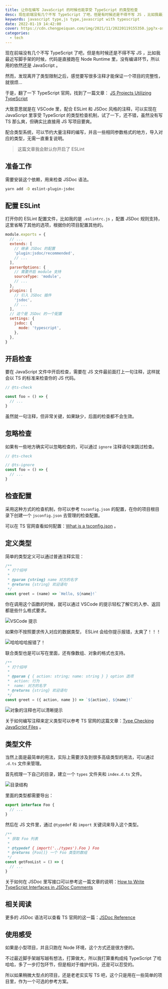 ```yaml
---
title: 让你在编写 JavaScript 的时候也能享受 TypeScript 的类型检查
desc: 现在前端没有几个不写 TypeScript 了吧，但是有时候还是不得不写 JS ，比如我最近写脚手架的时候，代码是直接跑在 Node Runtime 里，没有编译环节，所以用的依然还是 JavaScript 。然而，发现离开了类型限制之后，感觉要写很多注释才能保证一个项目的完整性，就很烦…
keywords: javascript type,js type,javascript with typescript
date: 2022-01-19 14:42:00
cover: https://cdn.chengpeiquan.com/img/2021/11/20220119155350.jpg?x-oss-process=image/interlace,1
categories:
  - tech
---
```


现在前端没有几个不写 TypeScript 了吧，但是有时候还是不得不写 JS ，比如我最近写脚手架的时候，代码是直接跑在 Node Runtime 里，没有编译环节，所以用的依然还是 JavaScript 。

然而，发现离开了类型限制之后，感觉要写很多注释才能保证一个项目的完整性，就很烦…

于是，翻了一下 TypeScript 官网，找到了一篇文章： [JS Projects Utilizing TypeScript](https://www.typescriptlang.org/docs/handbook/intro-to-js-ts.html)

大致意思就是在 VSCode 里，配合 ESLint 和 JSDoc 风格的注释，可以实现在 JavaScript 里享受 TypeScript 的类型检查机制，试了一下，还不错，虽然没有写 TS 那么爽，但确实比直接用 JS 写项目要爽。

配合类型系统，可以节约大量注释的编写，并且一些相同参数格式的地方，导入对应的类型，无需一直重复说明。

> 这篇文章我会默认你开启了 ESLint

## 准备工作

需要安装这个依赖，用来检查 JSDoc 语法。

```bash
yarn add -D eslint-plugin-jsdoc
```

## 配置 ESLint

打开你的 ESLint 配置文件，比如我的是 `.eslintrc.js` ，配置 JSDoc 规则支持，这里省略了其他的选项，根据你的项目配置其他的。

```js
module.exports = {
  // ...
  extends: [
    // 继承 JSDoc 的配置
    'plugin:jsdoc/recommended',
    // ...
  ],
  parserOptions: {
    // 需要开启 module 支持
    sourceType: 'module',
    // ...
  },
  plugins: [
    // 引入 JSDoc 插件
    'jsdoc',
    // ...
  ],
  // 这个是 JSDoc 的一个配置
  settings: {
    jsdoc: {
      mode: 'typescript',
    },
  },
}
```

## 开启检查

要在 JavaScript 文件中开启检查，需要在 JS 文件最前面打上一句注释，这样就会以 TS 的标准来检查你的 JS 代码。

```js
// @ts-check

const foo = () => {
  // ...
}
```

虽然就一句注释，但非常关键，如果缺少，后面的检查都不会生效。

## 忽略检查

如果有一些地方确实可以忽略检查的，可以通过 `ignore` 注释语句来跳过检查。

```js
// @ts-check

// @ts-ignore
const foo = () => {
  // ...
}
```

## 检查配置

采用这种方式的检查机制，你可以参考 `tsconfig.json` 的配置，在你的项目根目录下创建一个 `jsconfig.json` 去管理的检查配置。

可以在 TS 官网查看如何配置：[What is a tsconfig.json](https://www.typescriptlang.org/docs/handbook/tsconfig-json.html) 。

## 定义类型

简单的类型定义可以通过普通注释实现：

```js
/**
 * 打个招呼
 *
 * @param {string} name 对方的名字
 * @returns {string} 欢迎语句
 */
const greet = (name) => `Hello, ${name}!`
```

你在调用这个函数的时候，就可以通过 VSCode 的提示轻松了解它的入参、返回都是些什么格式要求。

![VSCode 提示](https://cdn.chengpeiquan.com/img/2021/11/20220119153103.jpg?x-oss-process=image/interlace,1)

如果你不按照要求传入对应的数据类型， ESLint 会给你提示报错，太爽了！！！

![哈哈哈哈报错了！](https://cdn.chengpeiquan.com/img/2021/11/20220119155720.jpg?x-oss-process=image/interlace,1)

联合类型也是可以写在里面，还有像数组、对象的格式也支持。

```js
/**
 * 打个招呼
 *
 * @param { { action: string; name: string } } option 选项
 *  action: 行为
 *  name: 对方的名字
 * @returns {string} 欢迎语句
 */
const greet = ({ action, name }) => `${action}, ${name}!`
```

![对象的注释也可以清晰提示](https://cdn.chengpeiquan.com/img/2021/11/20220119153658.jpg?x-oss-process=image/interlace,1)

关于如何编写注释来定义类型可以参考 TS 官网的这篇文章：[Type Checking JavaScript Files](https://www.typescriptlang.org/docs/handbook/type-checking-javascript-files.html) 。

## 类型文件

当然上面是最简单的用法，实际上需要涉及到很多高级类型的用法，可以通过 `.d.ts` 文件来管理。

首先梳理一下自己的目录，建立一个 `types` 文件夹和 `index.d.ts` 文件。

![目录结构](https://cdn.chengpeiquan.com/img/2021/11/20220119150609.jpg?x-oss-process=image/interlace,1)

里面的类型都需要导出：

```ts
export interface Foo {
  // ...
}
```

然后在 JS 文件里，通过 `@typedef` 和 `import` 关键词来导入这个类型。

```js
/**
 * 获取 Foo 列表
 *
 * @typedef { import('../types').Foo } Foo
 * @returns {Foo[]} 一个 Foo 类型的数组
 */
const getFooList = () => {
  // ...
}
```

关于如何在 JSDoc 里写接口可以参考这一篇文章的说明：[How to Write TypeScript Interfaces in JSDoc Comments](https://goulet.dev/posts/how-to-write-ts-interfaces-in-jsdoc/)

## 相关阅读

更多的 JSDoc 语法可以查看 TS 官网的这一篇：[JSDoc Reference](https://www.typescriptlang.org/docs/handbook/jsdoc-supported-types.html)

## 使用感受

如果是小型项目，并且只跑在 Node 环境，这个方式还是很方便的。

不过最近脚手架越写越有想法，打算做大，所以我打算重构成纯 TypeScript 了哈哈哈，多了一步打包环节，但是相对于维护代码，还是可以忍受的。

所以如果稍微大型点的项目，还是老老实实写 TS 吧，这个只是用在一些简单的项目里，作为一个可选的参考方案。
